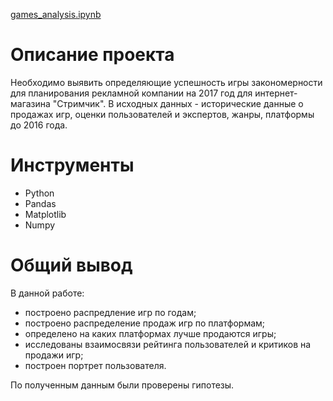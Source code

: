 [games_analysis.ipynb](https://github.com/thmndswpr/data-analyst-projects/blob/main/games/games_analysis.ipynb)

# Описание проекта
Необходимо выявить определяющие успешность игры закономерности для планирования рекламной компании на 2017 год для интернет-магазина "Стримчик". В исходных данных - исторические данные о продажах игр, оценки пользователей и экспертов, жанры, платформы до 2016 года.

#  Инструменты
* Python
* Pandas
* Matplotlib
* Numpy
  
# Общий вывод
В данной работе:
* построено распредление игр по годам;
* построено распределение продаж игр по платформам;
* определено на каких платформах лучше продаются игры;
* исследованы взаимосвязи рейтинга пользователей и критиков на продажи игр;
* построен портрет пользователя.

По полученным данным были проверены гипотезы. 
